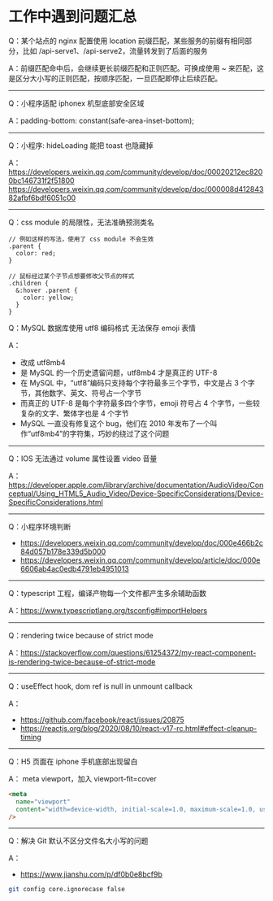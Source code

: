 # 工作中遇到问题汇总

Q：某个站点的 nginx 配置使用 location 前缀匹配，某些服务的前缀有相同部分，比如 /api-serve1、/api-serve2，流量转发到了后面的服务

A：前缀匹配命中后，会继续更长前缀匹配和正则匹配。可换成使用 ~ 来匹配，这是区分大小写的正则匹配，按顺序匹配，一旦匹配即停止后续匹配。

---

Q：小程序适配 iphonex 机型底部安全区域

A：padding-bottom: constant(safe-area-inset-bottom);

---

Q：小程序: hideLoading 能把 toast 也隐藏掉

A：  
https://developers.weixin.qq.com/community/develop/doc/00020212ec8200bc146731f2f51800
https://developers.weixin.qq.com/community/develop/doc/000008d41284382afbf6bdf6051c00

---

Q：css module 的局限性，无法准确预测类名

```less
// 例如这样的写法，使用了 css module 不会生效
.parent {
  color: red;
}

// 鼠标经过某个子节点想要修改父节点的样式
.children {
  &:hover .parent {
    color: yellow;
  }
}
```

Q：MySQL 数据库使用 utf8 编码格式 无法保存 emoji 表情

A：

- 改成 utf8mb4
- 是 MySQL 的一个历史遗留问题，utf8mb4 才是真正的 UTF-8
- 在 MySQL 中，“utf8”编码只支持每个字符最多三个字节，中文是占 3 个字节，其他数字、英文、符号占一个字节
- 而真正的 UTF-8 是每个字符最多四个字节，emoji 符号占 4 个字节，一些较复杂的文字、繁体字也是 4 个字节
- MySQL 一直没有修复这个 bug，他们在 2010 年发布了一个叫作“utf8mb4”的字符集，巧妙的绕过了这个问题

---

Q：IOS 无法通过 volume 属性设置 video 音量

A：https://developer.apple.com/library/archive/documentation/AudioVideo/Conceptual/Using_HTML5_Audio_Video/Device-SpecificConsiderations/Device-SpecificConsiderations.html

---

Q：小程序环境判断

- https://developers.weixin.qq.com/community/develop/doc/000e466b2c84d057b178e339d5b000
- https://developers.weixin.qq.com/community/develop/article/doc/000e6606ab4ac0edb4791eb4951013

---

Q：typescript 工程，编译产物每一个文件都产生多余辅助函数

A：https://www.typescriptlang.org/tsconfig#importHelpers

---

Q：rendering twice because of strict mode

A：https://stackoverflow.com/questions/61254372/my-react-component-is-rendering-twice-because-of-strict-mode

---

Q：useEffect hook, dom ref is null in unmount callback

A：

- https://github.com/facebook/react/issues/20875
- https://reactjs.org/blog/2020/08/10/react-v17-rc.html#effect-cleanup-timing

---

Q：H5 页面在 iphone 手机底部出现留白

A：
meta viewport，加入 viewport-fit=cover

```html
<meta
  name="viewport"
  content="width=device-width, initial-scale=1.0, maximum-scale=1.0, user-scalable=0, viewport-fit=cover"
/>
```

---

Q：解决 Git 默认不区分文件名大小写的问题

A：

- https://www.jianshu.com/p/df0b0e8bcf9b

```sh
git config core.ignorecase false
```
